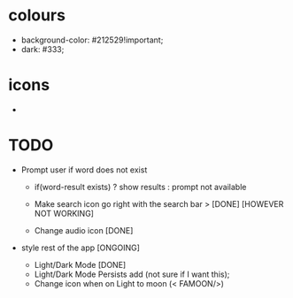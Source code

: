 # colours

- background-color: #212529!important;
- dark: #333;

# icons

- <i className="bi bi-search"></i>

# TODO

- Prompt user if word does not exist

  - if(word-result exists) ? show results : prompt not available

  - Make search icon go right with the search bar > [DONE] [HOWEVER NOT WORKING]

  - Change audio icon [DONE]

- style rest of the app [ONGOING]

  - Light/Dark Mode [DONE]
  - Light/Dark Mode Persists add (not sure if I want this);
  - Change icon when on Light to moon (< FAMOON/>)

